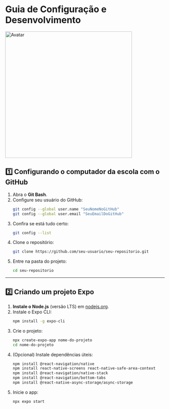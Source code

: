 # Guia de Configuração e Desenvolvimento

<img src="https://pbs.twimg.com/profile_images/1876765399687049216/kLaAM_SN_400x400.jpg" alt="Avatar" width="400" align="center">

## 1️⃣ Configurando o computador da escola com o GitHub

1. Abra o **Git Bash**.  
2. Configure seu usuário do GitHub:  
   ```bash
   git config --global user.name "SeuNomeNoGitHub"
   git config --global user.email "SeuEmailDoGitHub"
   ```
3. Confira se está tudo certo:  
   ```bash
   git config --list
   ```
4. Clone o repositório:  
   ```bash
   git clone https://github.com/seu-usuario/seu-repositorio.git
   ```
5. Entre na pasta do projeto:  
   ```bash
   cd seu-repositorio
   ```

---

## 2️⃣ Criando um projeto Expo

1. **Instale o Node.js** (versão LTS) em [nodejs.org](https://nodejs.org/).  
2. Instale o Expo CLI:  
   ```bash
   npm install -g expo-cli
   ```
3. Crie o projeto:  
   ```bash
   npx create-expo-app nome-do-projeto
   cd nome-do-projeto
   ```
4. (Opcional) Instale dependências úteis:  
   ```bash
   npm install @react-navigation/native
   npm install react-native-screens react-native-safe-area-context
   npm install @react-navigation/native-stack
   npm install @react-navigation/bottom-tabs
   npm install @react-native-async-storage/async-storage
   ```
5. Inicie o app:  
   ```bash
   npx expo start
   ```
